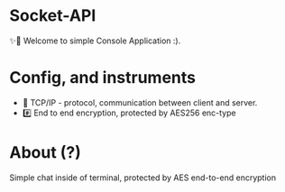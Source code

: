 # Socket-API
✨💬 Welcome to simple Console Application :).

# Config, and instruments
* 🌱 TCP/IP - protocol, communication between client and server.
* #️⃣ End to end encryption, protected by AES256 enc-type

# About (?)
Simple chat inside of terminal, protected by AES end-to-end encryption


